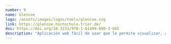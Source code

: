 ```yaml
---
number: 9
name: Glencoe
logo: /assets/images/logos/tools/glencoe.svg
link: https://glencoe.hochschule-trier.de/
doi: https://doi.org/10.3233/978-1-61499-898-3-665
description: "Aplicación web fácil de usar que le permite visualizar, analizar y configurar modelos de características."
---
```

